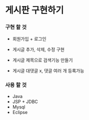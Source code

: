 # 게시판 구현하기 



### 구현 할 것

* 회원가입 + 로그인

* 게시글 추가, 삭제, 수정 구현

* 게시글 제목으로 검색기능 만들기

* 게시글 대댓글 x, 댓글 여러 개 등록가능


### 사용 할 것

* Java
* JSP + JDBC
* Mysql
* Eclipse 